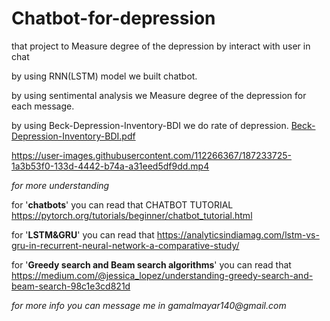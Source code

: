 # Chatbot-for-depression
that project to Measure degree of the depression by interact with user in chat 



by using RNN(LSTM) model we built chatbot.

by using sentimental analysis we Measure degree of the depression for each message. 

by using Beck-Depression-Inventory-BDI we do rate of depression.
 [Beck-Depression-Inventory-BDI.pdf](https://github.com/MAYAR1GAMAL/Chatbot-for-depression/files/9445727/Beck-Depression-Inventory-BDI.pdf)





https://user-images.githubusercontent.com/112266367/187233725-1a3b53f0-133d-4442-b74a-a31eed5df9dd.mp4


_for more understanding_

for '****chatbots****' you can read that CHATBOT TUTORIAL https://pytorch.org/tutorials/beginner/chatbot_tutorial.html

for '****LSTM&GRU****' you can read that https://analyticsindiamag.com/lstm-vs-gru-in-recurrent-neural-network-a-comparative-study/

for '****Greedy search and Beam search algorithms****' you can read that https://medium.com/@jessica_lopez/understanding-greedy-search-and-beam-search-98c1e3cd821d

_for more info you can message me in gamalmayar140@gmail.com_
